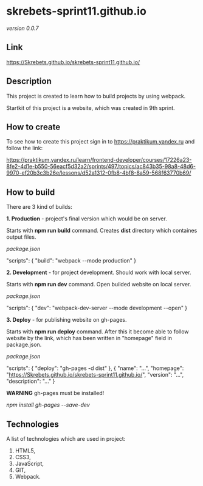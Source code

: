 # skrebets-sprint11.github.io

*version 0.0.7*

## Link

https://Skrebets.github.io/skrebets-sprint11.github.io/

## Description

This project is created to learn how to build projects by using webpack.

Startkit of this project is a website, which was created in 9th sprint.

## How to create

To see how to create this project sign in to https://praktikum.yandex.ru and follow the link:

https://praktikum.yandex.ru/learn/frontend-developer/courses/17226a23-8fe2-4d1e-b550-56eacf5d32a2/sprints/497/topics/ac843b35-98a8-48d6-9970-ef20b3c3b26e/lessons/d52a1312-0fb8-4bf8-8a59-568f63770b69/

## How to build

There are 3 kind of builds:

**1. Production** - project's final version which would be on server.

Starts with **npm run build** command. Creates **dist** directory which containes output files.

*package.json*

"scripts": { "build": "webpack --mode production" }

**2. Development** - for project development. Should work with local server.

Starts with **npm run dev** command. Open builded website on local server.

*package.json*

"scripts": { "dev": "webpack-dev-server --mode development --open" }

**3. Deploy** - for publishing website on gh-pages.

Starts with **npm run deploy** command. After this it become able to follow website by the link, which has been written in "homepage" field in package.json.

*package.json*

"scripts": { "deploy": "gh-pages -d dist" }, { "name": "...", "homepage": "https://Skrebets.github.io/skrebets-sprint11.github.io/", "version": "...", "description": "..." }

**WARNING**
gh-pages must be installed!

*npm install gh-pages --save-dev*

## Technologies

A list of technologies which are used in project:

1. HTML5,
2. CSS3,
3. JavaScript,
4. GIT,
5. Webpack.